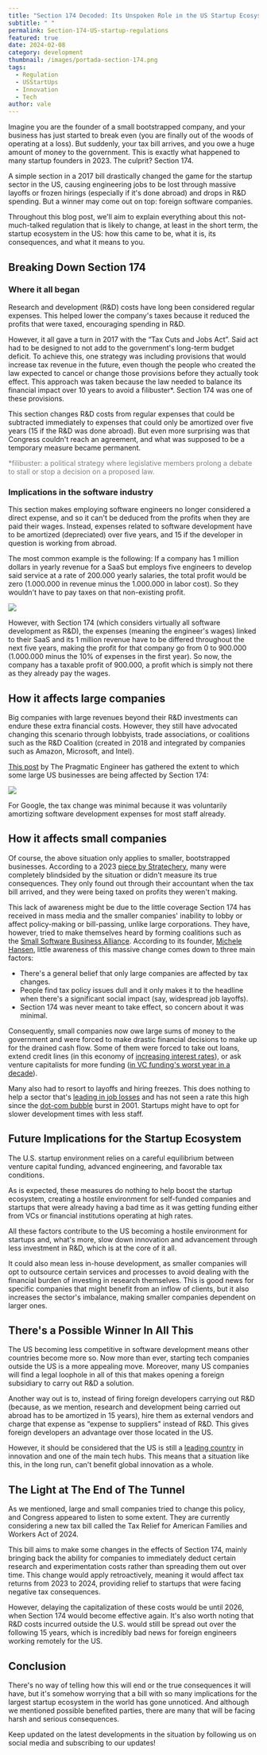 ```yaml
---
title: "Section 174 Decoded: Its Unspoken Role in the US Startup Ecosystem"
subtitle: " "
permalink: Section-174-US-startup-regulations
featured: true
date: 2024-02-08
category: development
thumbnail: /images/portada-section-174.png
tags:
  - Regulation
  - USStartUps
  - Innovation
  - Tech
author: vale
---
```

Imagine you are the founder of a small bootstrapped company, and your business has just started to break even (you are finally out of the woods of operating at a loss). But suddenly, your tax bill arrives, and you owe a huge amount of money to the government. This is exactly what happened to many startup founders in 2023. The culprit? Section 174.

A simple section in a 2017 bill drastically changed the game for the startup sector in the US, causing engineering jobs to be lost through massive layoffs or frozen hirings (especially if it's done abroad) and drops in R&D spending. But a winner may come out on top: foreign software companies.

Throughout this blog post, we'll aim to explain everything about this not-much-talked regulation that is likely to change, at least in the short term, the startup ecosystem in the US: how this came to be, what it is, its consequences, and what it means to you.

## Breaking Down Section 174

### Where it all began

Research and development (R&D) costs have long been considered regular expenses. This helped lower the company's taxes because it reduced the profits that were taxed, encouraging spending in R&D. 

However, it all gave a turn in 2017 with the “Tax Cuts and Jobs Act”. Said act had to be designed to not add to the government's long-term budget deficit. To achieve this, one strategy was including provisions that would increase tax revenue in the future, even though the people who created the law expected to cancel or change those provisions before they actually took effect. This approach was taken because the law needed to balance its financial impact over 10 years to avoid a filibuster*. Section 174 was one of these provisions. 

This section changes R&D costs from regular expenses that could be subtracted immediately to expenses that could only be amortized over five years (15 if the R&D was done abroad). But even more surprising was that Congress couldn't reach an agreement, and what was supposed to be a temporary measure became permanent.

<span style="color:gray">*filibuster: a political strategy where legislative members prolong a debate to stall or stop a decision on a proposed law.</span>

### Implications in the software industry

This section makes employing software engineers no longer considered a direct expense, and so it can't be deduced from the profits when they are paid their wages. Instead, expenses related to software development have to be amortized (depreciated) over five years, and 15 if the developer in question is working from abroad. 

The most common example is the following: If a company has 1 million dollars in yearly revenue for a SaaS but employs five engineers to develop said service at a rate of 200.000 yearly salaries, the total profit would be zero (1.000.000 in revenue minus the 1.000.000 in labor cost). So they wouldn't have to pay taxes on that non-existing profit.

![](/images/tabla.png)

However, with Section 174 (which considers virtually all software development as R&D), the expenses (meaning the engineer's wages) linked to their SaaS and its 1 million revenue have to be differed throughout the next five years, making the profit for that company go from 0 to 900.000 (1.000.000 minus the 10% of expenses in the first year). So now, the company has a taxable profit of 900.000, a profit which is simply not there as they already pay the wages. 

## How it affects large companies

Big companies with large revenues beyond their R&D investments can endure these extra financial costs. However, they still have advocated changing this scenario through lobbyists, trade associations, or coalitions such as the R&D Coalition (created in 2018 and integrated by companies such as Amazon, Microsoft, and Intel). 

[This post](https://blog.pragmaticengineer.com/section-174/) by The Pragmatic Engineer has gathered the extent to which some large US businesses are being affected by Section 174:

![](/images/tabla-2.png)

For Google, the tax change was minimal because it was voluntarily amortizing software development expenses for most staff already.

## How it affects small companies

Of course, the above situation only applies to smaller, bootstrapped businesses. According to a 2023 [piece by Stratechery](https://stratechery.com/2023/buzzfeed-shutters-news-startups-and-the-rd-tax-credit/?ref=blog.pragmaticengineer.com), many were completely blindsided by the situation or didn't measure its true consequences. They only found out through their accountant when the tax bill arrived, and they were being taxed on profits they weren't making.

This lack of awareness might be due to the little coverage Section 174 has received in mass media and the smaller companies' inability to lobby or affect policy-making or bill-passing, unlike large corporations. They have, however, tried to make themselves heard by forming coalitions such as the [Small Software Business Alliance](https://ssballiance.org/?ref=blog.pragmaticengineer.com). According to its founder, [Michele Hansen](https://blog.pragmaticengineer.com/section-174/), little awareness of this massive change comes down to three main factors:

* There's a general belief that only large companies are affected by tax changes.
* People find tax policy issues dull and it only makes it to the headline when there's a significant social impact (say, widespread job layoffs).
* Section 174 was never meant to take effect, so concern about it was minimal.

Consequently, small companies now owe large sums of money to the government and were forced to make drastic financial decisions to make up for the drained cash flow. Some of them were forced to take out loans, extend credit lines (in this economy of [increasing interest rates](https://www.swissre.com/institute/research/sigma-research/Economic-Outlook/us-economic-outlook-december-2023.html)), or ask venture capitalists for more funding ([in VC funding's worst year in a decade](https://www.fastcompany.com/90984752/venture-capital-vc-funding-2023-bloodbath-by-the-numbers)).

Many also had to resort to layoffs and hiring freezes. This does nothing to help a sector that's [leading in job losses](https://edition.cnn.com/2024/01/13/tech/tech-layoffs-ai-investment/index.html) and has not seen a rate this high since the [dot-com bubble](https://fortune.com/2023/06/01/tech-layoffs-worst-since-dot-com-bubble-burst/) burst in 2001. Startups might have to opt for slower development times with less staff.

## Future Implications for the Startup Ecosystem

The U.S. startup environment relies on a careful equilibrium between venture capital funding, advanced engineering, and favorable tax conditions.

As is expected, these measures do nothing to help boost the startup ecosystem, creating a hostile environment for self-funded companies and startups that were already having a bad time as it was getting funding either from VCs or financial institutions operating at high rates. 

All these factors contribute to the US becoming a hostile environment for startups and, what's more, slow down innovation and advancement through less investment in R&D, which is at the core of it all.  

It could also mean less in-house development, as smaller companies will opt to outsource certain services and processes to avoid dealing with the financial burden of investing in research themselves. This is good news for specific companies that might benefit from an inflow of clients, but it also increases the sector's imbalance, making smaller companies dependent on larger ones.

## There's a Possible Winner In All This

The US becoming less competitive in software development means other countries become more so. Now more than ever, starting tech companies outside the US is a more appealing move. Moreover, many US companies will find a legal loophole in all of this that makes opening a foreign subsidiary to carry out R&D a solution. 

Another way out is to, instead of firing foreign developers carrying out R&D (because, as we mention, research and development being carried out abroad has to be amortized in 15 years), hire them as external vendors and charge that expense as “expense to suppliers" instead of R&D. This gives foreign developers an advantage over those located in the US. 

However, it should be considered that the US is still a [leading country](https://www.visualcapitalist.com/most-innovative-countries-in-2023/) in innovation and one of the main tech hubs. This means that a situation like this, in the long run, can't benefit global innovation as a whole.

## The Light at The End of The Tunnel

As we mentioned, large and small companies tried to change this policy, and Congress appeared to listen to some extent. They are currently considering a new tax bill called the Tax Relief for American Families and Workers Act of 2024.

This bill aims to make some changes in the effects of Section 174, mainly bringing back the ability for companies to immediately deduct certain research and experimentation costs rather than spreading them out over time. This change would apply retroactively, meaning it would affect tax returns from 2023 to 2024, providing relief to startups that were facing negative tax consequences.

However, delaying the capitalization of these costs would be until 2026, when Section 174 would become effective again. It's also worth noting that R&D costs incurred outside the U.S. would still be spread out over the following 15 years, which is incredibly bad news for foreign engineers working remotely for the US.

## Conclusion

There's no way of telling how this will end or the true consequences it will have, but it's somehow worrying that a bill with so many implications for the largest startup ecosystem in the world has gone unnoticed. And although we mentioned possible benefited parties, there are many that will be facing harsh and serious consequences.

Keep updated on the latest developments in the situation by following us on social media and subscribing to our updates!